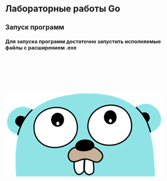 # Лабораторные работы Go

## Запуск программ

### Для запуска программ достаточно запустить исполняемые файлы с расширением .exe

<br><br>
<br><br>
<br><br>

![go_picture](./go_picture.png)
